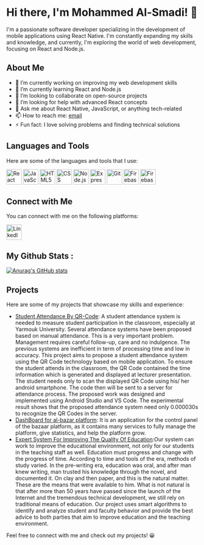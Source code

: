 # Hi there, I'm Mohammed Al-Smadi! 👋

I'm a passionate software developer specializing in the development of mobile applications using React Native. I'm constantly expanding my skills and knowledge, and currently, I'm exploring the world of web development, focusing on React and Node.js.

## About Me

- 🔭 I’m currently working on improving my web development skills
- 🌱 I’m currently learning React and Node.js
- 👯 I’m looking to collaborate on open-source projects
- 🤔 I’m looking for help with advanced React concepts
- 💬 Ask me about React Native, JavaScript, or anything tech-related
- 📫 How to reach me: [email](mohammadhasan.smadi@gmail.com)
- ⚡ Fun fact: I love solving problems and finding technical solutions

## Languages and Tools

Here are some of the languages and tools that I use:

<p align="left">
  <img src="https://www.vectorlogo.zone/logos/reactjs/reactjs-icon.svg" alt="React" width="40" height="40"/>
  <img src="https://www.vectorlogo.zone/logos/javascript/javascript-icon.svg" alt="JavaScript" width="40" height="40"/>
  <img src="https://www.vectorlogo.zone/logos/w3_html5/w3_html5-icon.svg" alt="HTML5" width="40" height="40"/>
  <img src="https://www.vectorlogo.zone/logos/netlifyapp_watercss/netlifyapp_watercss-icon.svg" alt="CSS" width="40" height="40"/>
  <img src="https://www.vectorlogo.zone/logos/nodejs/nodejs-icon.svg" alt="Node.js" width="40" height="40"/>
  <img src="https://www.vectorlogo.zone/logos/expressjs/expressjs-icon.svg" alt="Express.js" width="40" height="40"/>
  <img src="https://www.vectorlogo.zone/logos/git-scm/git-scm-icon.svg" alt="Git" width="40" height="40"/>
  <img src="https://www.vectorlogo.zone/logos/firebase/firebase-icon.svg" alt="Firebase" width="40" height="40"/>
  <img src="https://upload.wikimedia.org/wikipedia/commons/thumb/1/1f/Python_logo_01.svg/800px-Python_logo_01.svg.png" alt="Firebase" width="40" height="40"/>
</p>

## Connect with Me

You can connect with me on the following platforms:

<p align="left">
  <a href="https://www.linkedin.com/in/mohammad-al-smadi-35a0171a1/" target="_blank"><img src="https://www.vectorlogo.zone/logos/linkedin/linkedin-icon.svg" alt="LinkedIn" width="40" height="40"/></a>
</p>


## My Github Stats :
[![Anurag's GitHub stats](https://github-readme-stats.vercel.app/api?username=mohammadalsmadi2000&theme=radical)](https://github.com/anuraghazra/github-readme-stats)


## Projects

Here are some of my projects that showcase my skills and experience:

- [Student Attendance By QR-Code](https://github.com/mohammadalsmadi2000/ATT_student): A student attendance system is needed to measure student participation in the classroom, especially at Yarmouk University. Several attendance systems have been proposed based on manual attendance. This is a very important problem. Management requires careful follow-up, care and no indulgence. The previous systems are inefficient in term of processing time and low in accuracy. This project aims to propose a student attendance system using the QR Code technology based on mobile application. To ensure the student attends in the classroom, the QR Code contained the time information which is generated and displayed at lecturer presentation. The student needs only to scan the displayed QR Code using his/ her android smartphone. The code then will be sent to a server for attendance process. The proposed work was designed and implemented using Android Studio and VS Code. The experimental result shows that the proposed attendance system need only 0.000030s to recognize the QR Codes in the server.
- [DashBoard for al-bazar platform](https://github.com/mohammadalsmadi2000/Admin_DashBoard): It is an application for the control panel of the bazaar platform, as it contains many services to fully manage the platform, give statistics, and help the platform grow.
- [Expert System For Improving The Quality Of Education](link):Our system can work to improve the educational environment, not only for our students in the teaching
staff as well. Education must progress and change with the progress of time. According to time and tools
of the era, methods of study varied. In the pre-writing era, education was oral, and after man knew writing, man trusted his knowledge through the novel, and documented it. On clay and then paper, and this is the natural matter. These are the means that were available to him. What is not natural is that after
more than 50 years have passed since the launch of the Internet and the tremendous technical development, we still rely on traditional means of education.
Our project uses smart algorithms to identify and analyze student and faculty behavior and provide the
best advice to both parties that aim to improve
education and the teaching environment.

Feel free to connect with me and check out my projects! 😀


